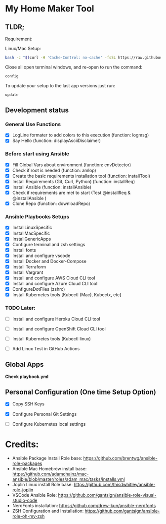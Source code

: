 # My Home Maker Tool

## TLDR; 

Requirement:

Linux/Mac Setup:

```bash
bash -c "$(curl -H 'Cache-Control: no-cache' -fsSL https://raw.githubusercontent.com/daco-tech/myHomeMaker/master/installLinuxMac.sh)"
```

Close all open terminal windows, and re-open to run the command:

```bash
config
```

To update your setup to the last app versions just run:

```bash
update
```

## Development status

### General Use Functions

- [x] LogLine formater to add colors to this execution (function: logmsg)
- [x] Say Hello (function: displayAsciiDisclaimer)

### Before start using Ansible


- [x] Fill Global Vars about environment (function: envDetector)
- [x] Check if root is needed (function: amIop)
- [x] Create the basic requirements installation tool (function: installTool)
- [x] Install Requirements (Git, Curl, Python) (function: installReq)
- [x] Install Ansible (function: installAnsible)
- [x] Check if requirements are met to start (Test @installReq & @installAnsible )
- [x] Clone Repo (function: downloadRepo)

### Ansible Playbooks Setups

- [x] InstallLinuxSpecific
- [x] InstallMacSpecific
- [x] InstallGenericApps
- [x] Configure terminal and zsh settings
- [x] Install fonts
- [x] Install and configure vscode
- [x] Install Docker and Docker-Compose
- [x] Install Terraform
- [x] Install Vargrant
- [x] Install and configure AWS Cloud CLI tool
- [x] Install and configure Azure Cloud CLI tool
- [x] ConfigureDotFiles (zshrc)
- [x] Install Kubernetes tools [Kubectl (Mac), Kubectx, etc]

### TODO Later:

- [ ] Install and configure Heroku Cloud CLI tool
- [ ] Install and configure OpenShift Cloud CLI tool
- [ ] Install Kubernetes tools (Kubectl linux)
- [ ] Add Linux Test in GitHub Actions


## Global Apps

**Check playbook.yml**

## Personal Configuration (One time Setup Option)
- [x] Copy SSH Keys
- [x] Configure Personal Git Settings
- [ ] Configure Kubernetes local settings



# Credits:

- Ansible Package Install Role base: https://github.com/brentwg/ansible-role-packages
- Ansible Mac Homebrew install base: https://github.com/adamchainz/mac-ansible/blob/master/roles/adam_mac/tasks/installs.yml
- Joplin Linux install Role base: https://github.com/thisdwhitley/ansible-role-joplin
- VSCode Ansible Role: https://github.com/gantsign/ansible-role-visual-studio-code
- NerdFonts installation: https://github.com/drew-kun/ansible-nerdfonts
- ZSH Configuration and Installation: https://github.com/gantsign/ansible-role-oh-my-zsh


